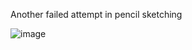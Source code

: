 Another failed attempt in pencil sketching 

![image](https://github.com/user-attachments/assets/cbb741c9-2159-4f84-90c1-c5a0a196ae42)
